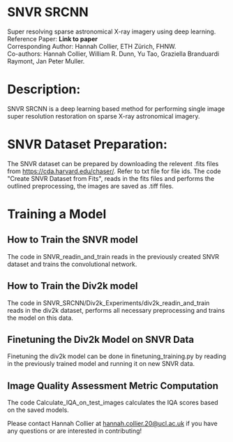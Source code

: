 # SNVR SRCNN
Super resolving sparse astronomical X-ray imagery using deep learning.\
Reference Paper: **Link to paper** \
Corresponding Author: Hannah Collier, ETH Zürich, FHNW.\
Co-authors: Hannah Collier, William R. Dunn, Yu Tao, Graziella Branduardi Raymont, Jan Peter Muller.

# Description: 
SNVR SRCNN is a deep learning based method for performing single image super resolution restoration on sparse X-ray astronomical imagery.

# SNVR Dataset Preparation:
The SNVR dataset can be prepared by downloading the relevent .fits files from https://cda.harvard.edu/chaser/. Refer to txt file for file ids. The code "Create SNVR Dataset from Fits", reads in the fits files and performs the outlined preprocessing, the images are saved as .tiff files. 

# Training a Model
## How to Train the SNVR model
The code in SNVR_readin_and_train reads in the previously created SNVR dataset and trains the convolutional network.

## How to Train the Div2k model
The code in SNVR_SRCNN/Div2k_Experiments/div2k_readin_and_train reads in the div2k dataset, performs all necessary preprocessing and trains the model on this data.

## Finetuning the Div2k Model on SNVR Data
Finetuning the div2k model can be done in finetuning_training.py by reading in the previously trained model and running it on new SNVR data.

## Image Quality Assessment Metric Computation
The code Calculate_IQA_on_test_images calculates the IQA scores based on the saved models.

Please contact Hannah Collier at hannah.collier.20@ucl.ac.uk if you have any questions or are interested in contributing!
